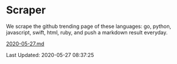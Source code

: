 # Scraper

We scrape the github trending page of these languages: go, python, javascript, swift, html, ruby, and push a markdown result everyday.

[2020-05-27.md](https://github.com/henson/Scraper/blob/master/2020-05-27.md)

Last Updated: 2020-05-27 08:37:25